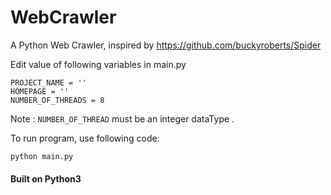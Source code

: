 # WebCrawler
A Python Web Crawler, inspired by https://github.com/buckyroberts/Spider

Edit value of following variables in main.py

    PROJECT_NAME = ''
    HOMEPAGE = ''
    NUMBER_OF_THREADS = 8
    
Note : `NUMBER_OF_THREAD` must be an integer dataType .

To run program, use following code:
  
    python main.py
  
  
#### Built on Python3
